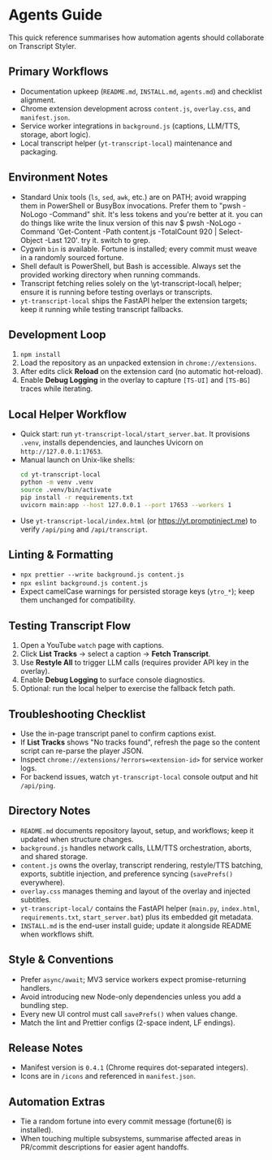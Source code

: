 # Agents Guide

This quick reference summarises how automation agents should collaborate on Transcript Styler.

## Primary Workflows
- Documentation upkeep (`README.md`, `INSTALL.md`, `agents.md`) and checklist alignment.
- Chrome extension development across `content.js`, `overlay.css`, and `manifest.json`.
- Service worker integrations in `background.js` (captions, LLM/TTS, storage, abort logic).
- Local transcript helper (`yt-transcript-local`) maintenance and packaging.

## Environment Notes
- Standard Unix tools (`ls`, `sed`, `awk`, etc.) are on PATH; avoid wrapping them in PowerShell or BusyBox invocations. Prefer them to "pwsh -NoLogo -Command" shit. It's less tokens and you're better at it. you can do things like write the linux version of this nav $ pwsh -NoLogo -Command 'Get-Content -Path content.js -TotalCount 920 | Select-Object -Last 120'. try it. switch to grep.
- Cygwin `bin` is available. Fortune is installed; every commit must weave in a randomly sourced fortune.
- Shell default is PowerShell, but Bash is accessible. Always set the provided working directory when running commands.
- Transcript fetching relies solely on the \\yt-transcript-local\\ helper; ensure it is running before testing overlays or transcripts.
- `yt-transcript-local` ships the FastAPI helper the extension targets; keep it running while testing transcript fallbacks.

## Development Loop
1. `npm install`
2. Load the repository as an unpacked extension in `chrome://extensions`.
3. After edits click **Reload** on the extension card (no automatic hot-reload).
4. Enable **Debug Logging** in the overlay to capture `[TS-UI]` and `[TS-BG]` traces while iterating.

## Local Helper Workflow
- Quick start: run `yt-transcript-local/start_server.bat`. It provisions `.venv`, installs dependencies, and launches Uvicorn on `http://127.0.0.1:17653`.
- Manual launch on Unix-like shells:
  ```bash
  cd yt-transcript-local
  python -m venv .venv
  source .venv/bin/activate
  pip install -r requirements.txt
  uvicorn main:app --host 127.0.0.1 --port 17653 --workers 1
  ```
- Use `yt-transcript-local/index.html` (or https://yt.promptinject.me) to verify `/api/ping` and `/api/transcript`.

## Linting & Formatting
- `npx prettier --write background.js content.js`
- `npx eslint background.js content.js`
- Expect camelCase warnings for persisted storage keys (`ytro_*`); keep them unchanged for compatibility.

## Testing Transcript Flow
1. Open a YouTube `watch` page with captions.
2. Click **List Tracks** -> select a caption -> **Fetch Transcript**.
3. Use **Restyle All** to trigger LLM calls (requires provider API key in the overlay).
4. Enable **Debug Logging** to surface console diagnostics.
5. Optional: run the local helper to exercise the fallback fetch path.

## Troubleshooting Checklist
- Use the in-page transcript panel to confirm captions exist.
- If **List Tracks** shows "No tracks found", refresh the page so the content script can re-parse the player JSON.
- Inspect `chrome://extensions/?errors=<extension-id>` for service worker logs.
- For backend issues, watch `yt-transcript-local` console output and hit `/api/ping`.

## Directory Notes
- `README.md` documents repository layout, setup, and workflows; keep it updated when structure changes.
- `background.js` handles network calls, LLM/TTS orchestration, aborts, and shared storage.
- `content.js` owns the overlay, transcript rendering, restyle/TTS batching, exports, subtitle injection, and preference syncing (`savePrefs()` everywhere).
- `overlay.css` manages theming and layout of the overlay and injected subtitles.
- `yt-transcript-local/` contains the FastAPI helper (`main.py`, `index.html`, `requirements.txt`, `start_server.bat`) plus its embedded git metadata.
- `INSTALL.md` is the end-user install guide; update it alongside README when workflows shift.

## Style & Conventions
- Prefer `async/await`; MV3 service workers expect promise-returning handlers.
- Avoid introducing new Node-only dependencies unless you add a bundling step.
- Every new UI control must call `savePrefs()` when values change.
- Match the lint and Prettier configs (2-space indent, LF endings).

## Release Notes
- Manifest version is `0.4.1` (Chrome requires dot-separated integers).
- Icons are in `/icons` and referenced in `manifest.json`.

## Automation Extras
- Tie a random fortune into every commit message (fortune(6) is installed).
- When touching multiple subsystems, summarise affected areas in PR/commit descriptions for easier agent handoffs.

